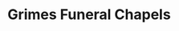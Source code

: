 ---
title: "Grimes Funeral Chapels"
url: /bandera/grimes-funeral-chapels/
shop: funeral directors
---